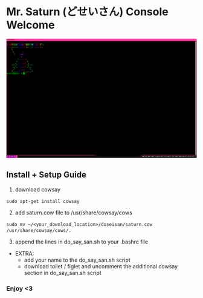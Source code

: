 # Mr. Saturn (どせいさん) Console Welcome #


![alt text](https://github.com/b10tt0/doseisan/blob/main/dosei-ascii.png)

## Install + Setup Guide ##
1. download cowsay
```
sudo apt-get install cowsay
```
2. add saturn.cow file to /usr/share/cowsay/cows
```
sudo mv ~/<your_download_location>/doseisan/saturn.cow /usr/share/cowsay/cows/.
```
3. append the lines in do_say_san.sh to your .bashrc file

- EXTRA:
	- add your name to the do_say_san.sh script
	- download toilet / figlet and uncomment the additional cowsay section in do_say_san.sh script


### Enjoy <3 ###
